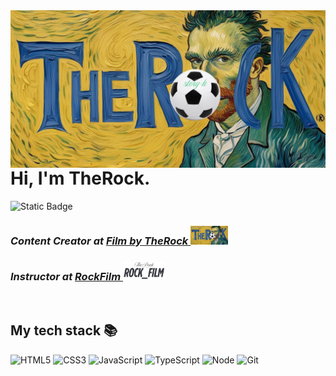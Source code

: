 <!-- ## Hi there 👋 -->

<!--
**RockFilm/RockFilm** is a ✨ _special_ ✨ repository because its `README.md` (this file) appears on your GitHub profile.

Here are some ideas to get you started:

- 🔭 I’m currently working on ...
- 🌱 I’m currently learning ...
- 👯 I’m looking to collaborate on ...
- 🤔 I’m looking for help with ...
- 💬 Ask me about ...
- 📫 How to reach me: ...
- 😄 Pronouns: ...
- ⚡ Fun fact: ...
-->

<img align="right" src="Therock.png" width="600"/>

<h1> Hi, I'm TheRock.
<!-- <img src="Therock.png" height="180"> -->
</h1>

![Static Badge](https://img.shields.io/badge/TheRock_=>_Science_+_Art_=_MY_Philosophy-8A2BE2)
<p>
  <em>
    <h3>
    Content Creator at
      <a href="https://www.youtube.com/">
        Film by TheRock <img src="Therock.png" height="30px" />
      </a>
    </h3>
  </em>
  <em>
  <h3>
    Instructor at 
    <a href="https://블라.com/">
      RockFilm
      <img src="Therock2.png" height="30px"/>
    </a>
  </h3>
    </em>
  </em>
</p>

<br />
<h2> My tech stack 📚 </h2>

![HTML5](https://img.shields.io/badge/-HTML5-F05032?style=for-the-badge&logo=html5&logoColor=ffffff)
![CSS3](https://img.shields.io/badge/-CSS3-007ACC?style=for-the-badge&logo=css3)
![JavaScript](https://img.shields.io/badge/-JavaScript-%23F7DF1C?style=for-the-badge&logo=javascript&logoColor=000000&labelColor=%23F7DF1C&color=%23FFCE5A)
![TypeScript](https://img.shields.io/badge/-TypeScript-007ACC?style=for-the-badge&logo=typescript&logoColor=white)
![Node](https://img.shields.io/badge/-Nodejs-43853d?style=for-the-badge&logo=Node.js&logoColor=white)
![Git](https://img.shields.io/badge/-Git-F05032?style=for-the-badge&logo=git&logoColor=ffffff)

<br/>
<!-- 
<h2>My popular videos</h2>
<table>
  <tbody>
    <tr>
      <td>
        <a href="https://www.youtube.com/watch?v=" title=" 🚀">
          <img align="center" src="https://img.youtube.com/vi/.jpg" width="300" alt-text="Frontend Roadmap">
        </a>
      </td>
      <td>
        <a href="https://www.youtube.com/watch?v=" title=" 🚀">
          <img align="center" src="https://img.youtube.com/vi/.jpg" width="300" alt-text="">
        </a>
      </td>
      <td>
        <a href="http://www.youtube.com/watch?v=" title=" 🚀">
        <img align="center" src="https://img.youtube.com/vi/.jpg" width="300" alt-text="Git tutorial">
          </a>
      </td>
    </tr>
  </tbody>
</table>
<b><em><a href="https://www.youtube.com/">More videos...</a></em></b>
-->

